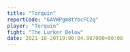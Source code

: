 ```yaml
---
title: "Torquin"
reportCode: "6AVWPgm8tYbcFC2q"
player: "Torquin"
fight: "The Lurker Below"
date: 2021-10-20T19:00:04.987000+00:00
---
```

